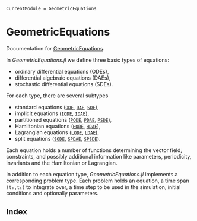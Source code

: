```@meta
CurrentModule = GeometricEquations
```

# GeometricEquations

Documentation for [GeometricEquations](https://github.com/JuliaGNI/GeometricEquations.jl).

In *GeometricEquations.jl* we define three basic types of equations:
* ordinary differential equations (ODEs),
* differential algebraic equations (DAEs),
* stochastic differential equations (SDEs).

For each type, there are several subtypes
* standard equations ([`ODE`](@ref), [`DAE`](@ref), [`SDE`](@ref)),
* implicit equations ([`IODE`](@ref), [`IDAE`](@ref)),
* partitioned equations ([`PODE`](@ref), [`PDAE`](@ref), [`PSDE`](@ref)),
* Hamiltonian equations ([`HODE`](@ref), [`HDAE`](@ref)),
* Lagrangian equations ([`LODE`](@ref), [`LDAE`](@ref)),
* split equations ([`SODE`](@ref), [`SPDAE`](@ref), [`SPSDE`](@ref)).

Each equation holds a number of functions determining the vector field, constraints, and possibly additional information like parameters, periodicity, invariants and the Hamiltonian or Lagrangian.

In addition to each equation type, *GeometricEquations.jl* implements a corresponding problem type.
Each problem holds an equation, a time span `(t₀,t₁)` to integrate over, a time step to be used in the simulation, initial conditions and optionally parameters.


## Index

```@index
```
